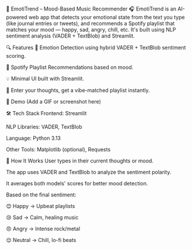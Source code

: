 🧠 EmotiTrend – Mood-Based Music Recommender 🎧
EmotiTrend is an AI-powered web app that detects your emotional state from the text you type (like journal entries or tweets), and recommends a Spotify playlist that matches your mood — happy, sad, angry, chill, etc. It's built using NLP sentiment analysis (VADER + TextBlob) and Streamlit.

🔍 Features
🧠 Emotion Detection using hybrid VADER + TextBlob sentiment scoring.

🎵 Spotify Playlist Recommendations based on mood.

💡 Minimal UI built with Streamlit.

💬 Enter your thoughts, get a vibe-matched playlist instantly.

🚀 Demo
(Add a GIF or screenshot here)

🛠 Tech Stack
Frontend: Streamlit

NLP Libraries: VADER, TextBlob

Language: Python 3.13

Other Tools: Matplotlib (optional), Requests

🧪 How It Works
User types in their current thoughts or mood.

The app uses VADER and TextBlob to analyze the sentiment polarity.

It averages both models' scores for better mood detection.

Based on the final sentiment:

😊 Happy → Upbeat playlists

😢 Sad → Calm, healing music

😠 Angry → Intense rock/metal

😌 Neutral → Chill, lo-fi beats
